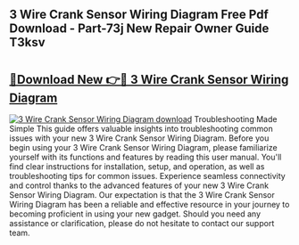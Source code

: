 ## 3 Wire Crank Sensor Wiring Diagram Free Pdf Download - Part-73j New Repair Owner Guide T3ksv

# <h2><a href="http://dflbsa.blite.top/?on=3+Wire+Crank+Sensor+Wiring+Diagram">🔗Download New 👉🔴 3 Wire Crank Sensor Wiring Diagram</a></h2>

[![3 Wire Crank Sensor Wiring Diagram download](https://i.imgur.com/lujVjoI.png)](http://dflbsa.blite.top/?on=3+Wire+Crank+Sensor+Wiring+Diagram)
Troubleshooting Made Simple This guide offers valuable insights into troubleshooting common issues with your new 3 Wire Crank Sensor Wiring Diagram. Before you begin using your 3 Wire Crank Sensor Wiring Diagram, please familiarize yourself with its functions and features by reading this user manual. You'll find clear instructions for installation, setup, and operation, as well as troubleshooting tips for common issues. Experience seamless connectivity and control thanks to the advanced features of your new 3 Wire Crank Sensor Wiring Diagram. Our expectation is that the 3 Wire Crank Sensor Wiring Diagram has been a reliable and effective resource in your journey to becoming proficient in using your new gadget. Should you need any assistance or clarification, please do not hesitate to contact our support team.
